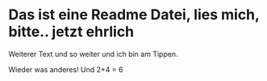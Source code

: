 # Das ist eine Readme Datei, lies mich, bitte.. jetzt ehrlich

Weiterer Text und so weiter und ich bin am Tippen.

Wieder was anderes! Und 2+4 = 6

